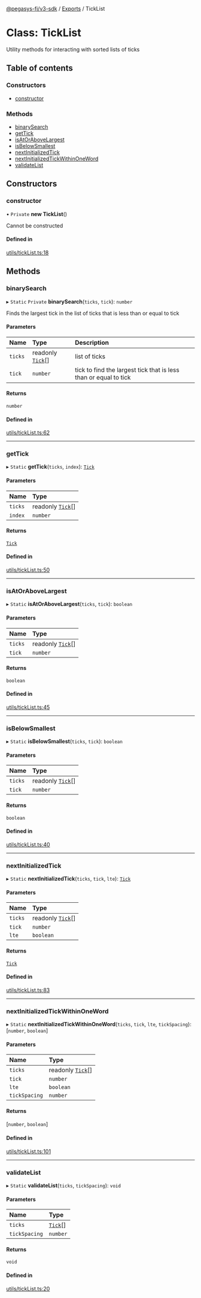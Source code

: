 [@pegasys-fi/v3-sdk](../README.md) / [Exports](../modules.md) / TickList

# Class: TickList

Utility methods for interacting with sorted lists of ticks

## Table of contents

### Constructors

- [constructor](TickList.md#constructor)

### Methods

- [binarySearch](TickList.md#binarysearch)
- [getTick](TickList.md#gettick)
- [isAtOrAboveLargest](TickList.md#isatorabovelargest)
- [isBelowSmallest](TickList.md#isbelowsmallest)
- [nextInitializedTick](TickList.md#nextinitializedtick)
- [nextInitializedTickWithinOneWord](TickList.md#nextinitializedtickwithinoneword)
- [validateList](TickList.md#validatelist)

## Constructors

### constructor

• `Private` **new TickList**()

Cannot be constructed

#### Defined in

[utils/tickList.ts:18](https://github.com/Jingo-Finance/v3-sdk/blob/08a7c05/src/utils/tickList.ts#L18)

## Methods

### binarySearch

▸ `Static` `Private` **binarySearch**(`ticks`, `tick`): `number`

Finds the largest tick in the list of ticks that is less than or equal to tick

#### Parameters

| Name | Type | Description |
| :------ | :------ | :------ |
| `ticks` | readonly [`Tick`](Tick.md)[] | list of ticks |
| `tick` | `number` | tick to find the largest tick that is less than or equal to tick |

#### Returns

`number`

#### Defined in

[utils/tickList.ts:62](https://github.com/Jingo-Finance/v3-sdk/blob/08a7c05/src/utils/tickList.ts#L62)

___

### getTick

▸ `Static` **getTick**(`ticks`, `index`): [`Tick`](Tick.md)

#### Parameters

| Name | Type |
| :------ | :------ |
| `ticks` | readonly [`Tick`](Tick.md)[] |
| `index` | `number` |

#### Returns

[`Tick`](Tick.md)

#### Defined in

[utils/tickList.ts:50](https://github.com/Jingo-Finance/v3-sdk/blob/08a7c05/src/utils/tickList.ts#L50)

___

### isAtOrAboveLargest

▸ `Static` **isAtOrAboveLargest**(`ticks`, `tick`): `boolean`

#### Parameters

| Name | Type |
| :------ | :------ |
| `ticks` | readonly [`Tick`](Tick.md)[] |
| `tick` | `number` |

#### Returns

`boolean`

#### Defined in

[utils/tickList.ts:45](https://github.com/Jingo-Finance/v3-sdk/blob/08a7c05/src/utils/tickList.ts#L45)

___

### isBelowSmallest

▸ `Static` **isBelowSmallest**(`ticks`, `tick`): `boolean`

#### Parameters

| Name | Type |
| :------ | :------ |
| `ticks` | readonly [`Tick`](Tick.md)[] |
| `tick` | `number` |

#### Returns

`boolean`

#### Defined in

[utils/tickList.ts:40](https://github.com/Jingo-Finance/v3-sdk/blob/08a7c05/src/utils/tickList.ts#L40)

___

### nextInitializedTick

▸ `Static` **nextInitializedTick**(`ticks`, `tick`, `lte`): [`Tick`](Tick.md)

#### Parameters

| Name | Type |
| :------ | :------ |
| `ticks` | readonly [`Tick`](Tick.md)[] |
| `tick` | `number` |
| `lte` | `boolean` |

#### Returns

[`Tick`](Tick.md)

#### Defined in

[utils/tickList.ts:83](https://github.com/Jingo-Finance/v3-sdk/blob/08a7c05/src/utils/tickList.ts#L83)

___

### nextInitializedTickWithinOneWord

▸ `Static` **nextInitializedTickWithinOneWord**(`ticks`, `tick`, `lte`, `tickSpacing`): [`number`, `boolean`]

#### Parameters

| Name | Type |
| :------ | :------ |
| `ticks` | readonly [`Tick`](Tick.md)[] |
| `tick` | `number` |
| `lte` | `boolean` |
| `tickSpacing` | `number` |

#### Returns

[`number`, `boolean`]

#### Defined in

[utils/tickList.ts:101](https://github.com/Jingo-Finance/v3-sdk/blob/08a7c05/src/utils/tickList.ts#L101)

___

### validateList

▸ `Static` **validateList**(`ticks`, `tickSpacing`): `void`

#### Parameters

| Name | Type |
| :------ | :------ |
| `ticks` | [`Tick`](Tick.md)[] |
| `tickSpacing` | `number` |

#### Returns

`void`

#### Defined in

[utils/tickList.ts:20](https://github.com/Jingo-Finance/v3-sdk/blob/08a7c05/src/utils/tickList.ts#L20)
